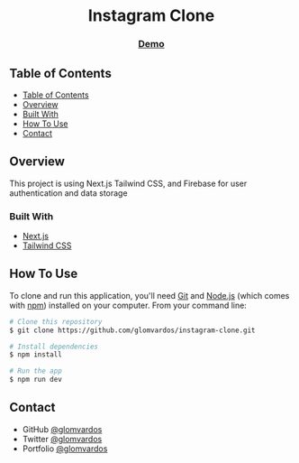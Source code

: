 <!-- Please update value in the {}  -->

<h1 align="center">Instagram Clone</h1>

<div align="center">
  <h3>
    <a href="https://instagram-clone-glomvardos.vercel.app/">
      Demo
    </a>
  </h3>
</div>

<!-- TABLE OF CONTENTS -->

## Table of Contents

- [Table of Contents](#table-of-contents)
- [Overview](#overview)
- [Built With](#built-with)
- [How To Use](#how-to-use)
- [Contact](#contact)

<!-- OVERVIEW -->

## Overview

This project is using Next.js Tailwind CSS, and Firebase for user authentication and data storage

### Built With

<!-- This section should list any major frameworks that you built your project using. Here are a few examples.-->

- [Next.js](https://nextjs.org/)
- [Tailwind CSS](https://tailwindcss.com/)

## How To Use

<!-- Example: -->

To clone and run this application, you'll need [Git](https://git-scm.com) and [Node.js](https://nodejs.org/en/download/) (which comes with [npm](http://npmjs.com)) installed on your computer. From your command line:

```bash
# Clone this repository
$ git clone https://github.com/glomvardos/instagram-clone.git

# Install dependencies
$ npm install

# Run the app
$ npm run dev
```

## Contact

- GitHub [@glomvardos](https://github.com/glomvardos)
- Twitter [@glomvardos](https://twitter.com/glomvardos)
- Portfolio [@glomvardos](https://glomvardos.com)

